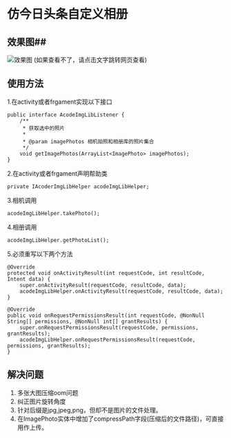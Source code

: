 # 仿今日头条自定义相册 #
## 效果图##
![效果图](https://github.com/workertao/acode_img_example/tree/master/images/GIF.gif)
(如果查看不了，请点击文字跳转网页查看)

## 使用方法 ##
1.在activity或者frgament实现以下接口

	public interface AcodeImgLibListener {
	    /**
	     * 获取选中的照片
	     *
	     * @param imagePhotos 相机拍照和相册库的照片集合
	     */
	    void getImagePhotos(ArrayList<ImagePhoto> imagePhotos);
	}

2.在activity或者frgament声明帮助类
 
	private IAcoderImgLibHelper acodeImgLibHelper;

3.相机调用

	acodeImgLibHelper.takePhoto();

4.相册调用

	acodeImgLibHelper.getPhotoList();

5.必须重写以下两个方法

    @Override
    protected void onActivityResult(int requestCode, int resultCode, Intent data) {
        super.onActivityResult(requestCode, resultCode, data);
        acodeImgLibHelper.onActivityResult(requestCode, resultCode, data);
    }

    @Override
    public void onRequestPermissionsResult(int requestCode, @NonNull String[] permissions, @NonNull int[] grantResults) {
        super.onRequestPermissionsResult(requestCode, permissions, grantResults);
        acodeImgLibHelper.onRequestPermissionsResult(requestCode, permissions, grantResults);
    }

## 解决问题 ##
1. 多张大图压缩oom问题
2. 纠正图片旋转角度
3. 针对后缀是jpg,jpeg,png，但却不是图片的文件处理。
4. 在ImagePhoto实体中增加了compressPath字段(压缩后的文件路径)，可直接用作上传。

